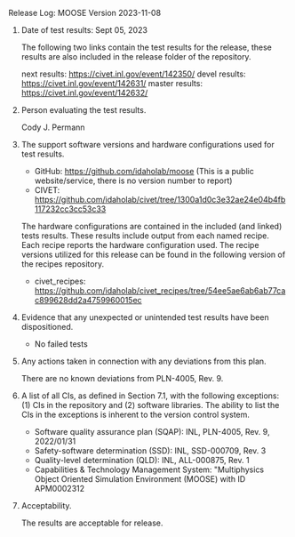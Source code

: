 Release Log: MOOSE Version 2023-11-08

1. Date of test results: Sept 05, 2023

   The following two links contain the test results for the release, these results are also included
   in the release folder of the repository.

   next results: https://civet.inl.gov/event/142350/
   devel results: https://civet.inl.gov/event/142631/
   master results: https://civet.inl.gov/event/142632/

2. Person evaluating the test results.

   Cody J. Permann

3. The support software versions and hardware configurations used for test results.

   - GitHub: https://github.com/idaholab/moose (This is a public website/service, there is no version number to report)
   - CIVET: https://github.com/idaholab/civet/tree/1300a1d0c3e32ae24e04b4fb117232cc3cc53c33

   The hardware configurations are contained in the included (and linked) tests results. These results
   include output from each named recipe. Each recipe reports the hardware configuration used. The
   recipe versions utilized for this release can be found in the following version of the recipes
   repository.

   - civet_recipes: https://github.com/idaholab/civet_recipes/tree/54ee5ae6ab6ab77cac899628dd2a4759960015ec

4. Evidence that any unexpected or unintended test results have been dispositioned.

   - No failed tests

5. Any actions taken in connection with any deviations from this plan.

   There are no known deviations from PLN-4005, Rev. 9.

6. A list of all CIs, as defined in Section 7.1, with the following exceptions: (1) CIs in the
   repository and (2) software libraries. The ability to list the CIs in the exceptions is inherent to
   the version control system.

   - Software quality assurance plan (SQAP): INL, PLN-4005, Rev. 9, 2022/01/31
   - Safety-software determination (SSD): INL, SSD-000709, Rev. 3
   - Quality-level determination (QLD): INL, ALL-000875, Rev. 1
   - Capabilities & Technology Management System: "Multiphysics Object Oriented Simulation Environment (MOOSE)
     with ID APM0002312

7. Acceptability.

   The results are acceptable for release.